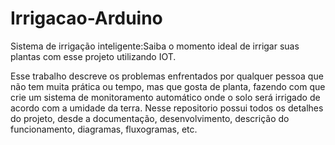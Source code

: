 # Irrigacao-Arduino

Sistema de irrigação inteligente:Saiba o momento ideal de irrigar suas plantas com esse projeto utilizando IOT.

Esse trabalho descreve os problemas enfrentados por qualquer pessoa que não tem muita prática ou tempo, mas que gosta de planta,
fazendo com que crie um sistema de monitoramento automático onde o solo será irrigado de acordo com a umidade da terra.
Nesse repositorio possui todos os detalhes do projeto, desde a documentação, desenvolvimento, descrição do funcionamento, diagramas, fluxogramas, etc.
